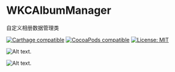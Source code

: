 # WKCAlbumManager
自定义相册数据管理类

[![Carthage compatible](https://img.shields.io/badge/Carthage-compatible-4BC51D.svg?style=flat)](https://github.com/Carthage/Carthage#adding-frameworks-to-an-application) [![CocoaPods compatible](https://img.shields.io/cocoapods/v/WKCAlbumManager?style=flat)](https://cocoapods.org/pods/WKCAlbumManager) [![License: MIT](https://img.shields.io/cocoapods/l/WKCAlbumManager?style=flat)](http://opensource.org/licenses/MIT)

![Alt text](https://github.com/WKCLoveYang/WKCDancer/raw/master/Source/1.jpg).

![Alt text](https://github.com/WKCLoveYang/WKCDancer/raw/master/Source/2.jpg).
